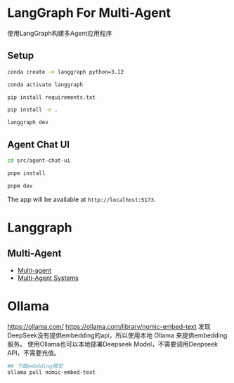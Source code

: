# LangGraph For Multi-Agent
使用LangGraph构建多Agent应用程序

## Setup
```bash
conda create -n langgraph python=3.12

conda activate langgraph

pip install requirements.txt

pip install -e .

langgraph dev
```

## Agent Chat UI
```bash
cd src/agent-chat-ui

pnpm install

pnpm dev
```
The app will be available at `http://localhost:5173`.


# Langgraph

## Multi-Agent

- [Multi-agent](https://langchain-ai.github.io/langgraph/how-tos/#multi-agent)
- [Multi-Agent Systems](https://langchain-ai.github.io/langgraph/tutorials/#multi-agent-systems)


# Ollama 
https://ollama.com/
https://ollama.com/library/nomic-embed-text
发现DeepSeek没有提供embedding的api，所以使用本地 Ollama 来提供embedding服务。
使用Ollama也可以本地部署Deepseek Model，不需要调用Deepseek API，不需要充值。

```bash
## 下载embdding模型
ollama pull nomic-embed-text
```

